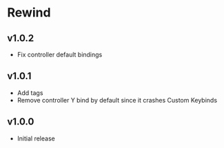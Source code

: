 # Rewind
## v1.0.2
- Fix controller default bindings
## v1.0.1
- Add tags
- Remove controller Y bind by default since it crashes Custom Keybinds
## v1.0.0
- Initial release
